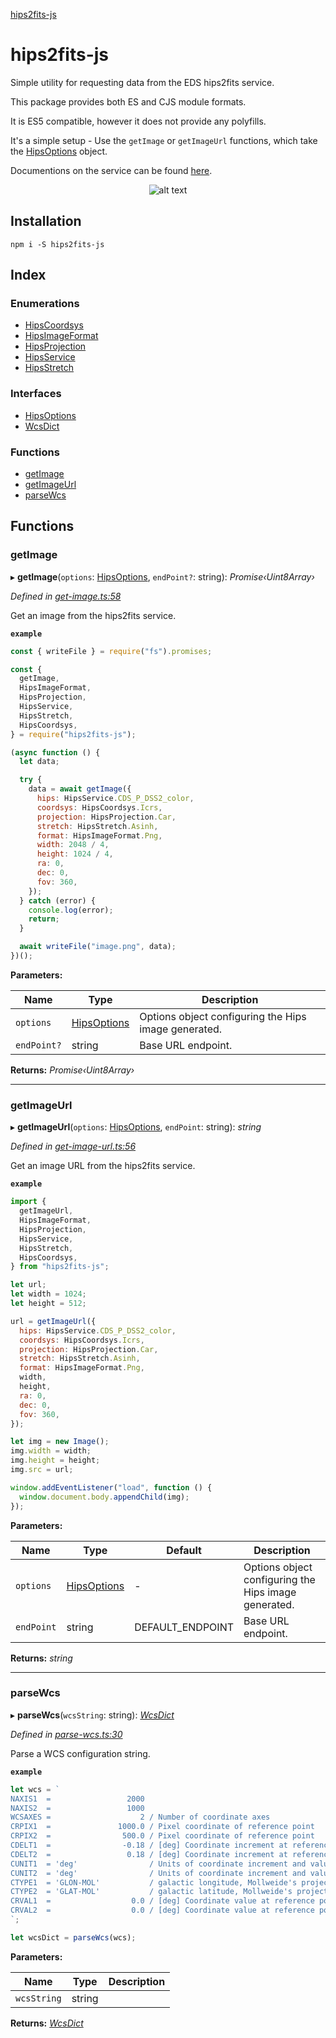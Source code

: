 [hips2fits-js](https://github.com/lloydevans/hips2fits-js/blob/master/docs/md/README.md)

# hips2fits-js


Simple utility for requesting data from the EDS hips2fits service.

This package provides both ES and CJS module formats.

It is ES5 compatible, however it does not provide any polyfills.

It's a simple setup - Use the `getImage` or `getImageUrl` functions, which take the [HipsOptions](https://github.com/lloydevans/hips2fits-js/blob/master/docs/md/interfaces/hipsoptions.md) object.

Documentions on the service can be found [here](http://alasky.u-strasbg.fr/hips-image-services/hips2fits).

<span style="display:block;text-align:center">![alt text](https://lloydevans.github.io/hips2fits-js/resources/cutout-CDS_P_Mellinger_color.png)</span>

## Installation

`npm i -S hips2fits-js`

## Index

### Enumerations

* [HipsCoordsys](https://github.com/lloydevans/hips2fits-js/blob/master/docs/md/enums/hipscoordsys.md)
* [HipsImageFormat](https://github.com/lloydevans/hips2fits-js/blob/master/docs/md/enums/hipsimageformat.md)
* [HipsProjection](https://github.com/lloydevans/hips2fits-js/blob/master/docs/md/enums/hipsprojection.md)
* [HipsService](https://github.com/lloydevans/hips2fits-js/blob/master/docs/md/enums/hipsservice.md)
* [HipsStretch](https://github.com/lloydevans/hips2fits-js/blob/master/docs/md/enums/hipsstretch.md)

### Interfaces

* [HipsOptions](https://github.com/lloydevans/hips2fits-js/blob/master/docs/md/interfaces/hipsoptions.md)
* [WcsDict](https://github.com/lloydevans/hips2fits-js/blob/master/docs/md/interfaces/wcsdict.md)

### Functions

* [getImage](https://github.com/lloydevans/hips2fits-js/blob/master/docs/md/README.md#getimage)
* [getImageUrl](https://github.com/lloydevans/hips2fits-js/blob/master/docs/md/README.md#getimageurl)
* [parseWcs](https://github.com/lloydevans/hips2fits-js/blob/master/docs/md/README.md#parsewcs)

## Functions

###  getImage

▸ **getImage**(`options`: [HipsOptions](https://github.com/lloydevans/hips2fits-js/blob/master/docs/md/interfaces/hipsoptions.md), `endPoint?`: string): *Promise‹Uint8Array›*

*Defined in [get-image.ts:58](https://github.com/lloydevans/node-hips2fits/blob/a60c4f4/src/get-image.ts#L58)*

Get an image from the hips2fits service.

**`example`** 

```js
const { writeFile } = require("fs").promises;

const {
  getImage,
  HipsImageFormat,
  HipsProjection,
  HipsService,
  HipsStretch,
  HipsCoordsys,
} = require("hips2fits-js");

(async function () {
  let data;

  try {
    data = await getImage({
      hips: HipsService.CDS_P_DSS2_color,
      coordsys: HipsCoordsys.Icrs,
      projection: HipsProjection.Car,
      stretch: HipsStretch.Asinh,
      format: HipsImageFormat.Png,
      width: 2048 / 4,
      height: 1024 / 4,
      ra: 0,
      dec: 0,
      fov: 360,
    });
  } catch (error) {
    console.log(error);
    return;
  }

  await writeFile("image.png", data);
})();
```

**Parameters:**

Name | Type | Description |
------ | ------ | ------ |
`options` | [HipsOptions](https://github.com/lloydevans/hips2fits-js/blob/master/docs/md/interfaces/hipsoptions.md) | Options object configuring the Hips image generated. |
`endPoint?` | string | Base URL endpoint.  |

**Returns:** *Promise‹Uint8Array›*

___

###  getImageUrl

▸ **getImageUrl**(`options`: [HipsOptions](https://github.com/lloydevans/hips2fits-js/blob/master/docs/md/interfaces/hipsoptions.md), `endPoint`: string): *string*

*Defined in [get-image-url.ts:56](https://github.com/lloydevans/node-hips2fits/blob/a60c4f4/src/get-image-url.ts#L56)*

Get an image URL from the hips2fits service.

**`example`** 

```js
import {
  getImageUrl,
  HipsImageFormat,
  HipsProjection,
  HipsService,
  HipsStretch,
  HipsCoordsys,
} from "hips2fits-js";

let url;
let width = 1024;
let height = 512;

url = getImageUrl({
  hips: HipsService.CDS_P_DSS2_color,
  coordsys: HipsCoordsys.Icrs,
  projection: HipsProjection.Car,
  stretch: HipsStretch.Asinh,
  format: HipsImageFormat.Png,
  width,
  height,
  ra: 0,
  dec: 0,
  fov: 360,
});

let img = new Image();
img.width = width;
img.height = height;
img.src = url;

window.addEventListener("load", function () {
  window.document.body.appendChild(img);
});
```

**Parameters:**

Name | Type | Default | Description |
------ | ------ | ------ | ------ |
`options` | [HipsOptions](https://github.com/lloydevans/hips2fits-js/blob/master/docs/md/interfaces/hipsoptions.md) | - | Options object configuring the Hips image generated. |
`endPoint` | string | DEFAULT_ENDPOINT | Base URL endpoint.  |

**Returns:** *string*

___

###  parseWcs

▸ **parseWcs**(`wcsString`: string): *[WcsDict](https://github.com/lloydevans/hips2fits-js/blob/master/docs/md/interfaces/wcsdict.md)*

*Defined in [parse-wcs.ts:30](https://github.com/lloydevans/node-hips2fits/blob/a60c4f4/src/parse-wcs.ts#L30)*

Parse a WCS configuration string.

**`example`** 

```js
let wcs = `
NAXIS1  =                 2000
NAXIS2  =                 1000
WCSAXES =                    2 / Number of coordinate axes
CRPIX1  =               1000.0 / Pixel coordinate of reference point
CRPIX2  =                500.0 / Pixel coordinate of reference point
CDELT1  =                -0.18 / [deg] Coordinate increment at reference point
CDELT2  =                 0.18 / [deg] Coordinate increment at reference point
CUNIT1  = 'deg'                / Units of coordinate increment and value
CUNIT2  = 'deg'                / Units of coordinate increment and value
CTYPE1  = 'GLON-MOL'           / galactic longitude, Mollweide's projection
CTYPE2  = 'GLAT-MOL'           / galactic latitude, Mollweide's projection
CRVAL1  =                  0.0 / [deg] Coordinate value at reference point
CRVAL2  =                  0.0 / [deg] Coordinate value at reference point
`;

let wcsDict = parseWcs(wcs);
```

**Parameters:**

Name | Type | Description |
------ | ------ | ------ |
`wcsString` | string |   |

**Returns:** *[WcsDict](https://github.com/lloydevans/hips2fits-js/blob/master/docs/md/interfaces/wcsdict.md)*
